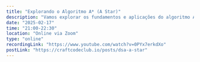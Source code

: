 ```yaml
---
title: "Explorando o Algoritmo A* (A Star)"
description: "Vamos explorar os fundamentos e aplicações do algoritmo A* (A Star), uma técnica heurística eficiente amplamente utilizada para encontrar caminhos mínimos em grafos. Descubra como ele combina busca de custo uniforme e heurísticas para resolver problemas de forma otimizada."
date: "2025-02-17"
time: "21:00-22:30"
location: "Online via Zoom"
type: "online"
recordingLink: "https://www.youtube.com/watch?v=0PYx7erkdXo"
postLink: "https://craftcodeclub.io/posts/dsa-a-star"
---
```

